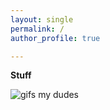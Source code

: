 ```yaml
---
layout: single
permalink: /
author_profile: true

---
```


__Stuff__

![gifs my dudes](https://i.pinimg.com/originals/7f/7c/6b/7f7c6b09645b3e9b3d9bdc06f53f9e61.gif)


